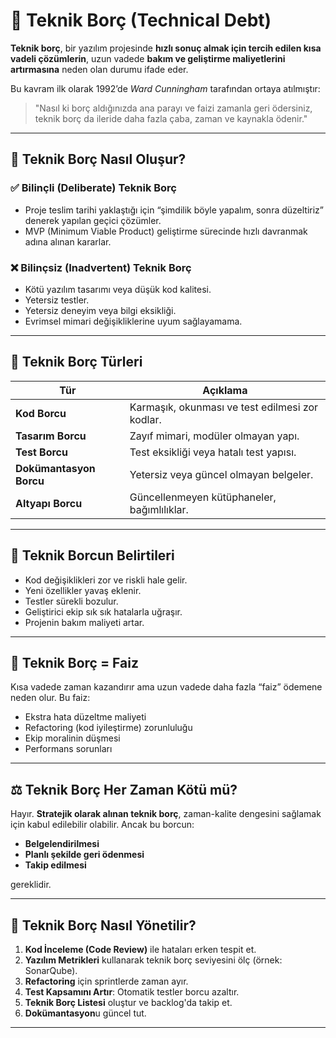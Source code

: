 # 🧾 Teknik Borç (Technical Debt)

**Teknik borç**, bir yazılım projesinde **hızlı sonuç almak için tercih edilen kısa vadeli çözümlerin**, uzun vadede **bakım ve geliştirme maliyetlerini artırmasına** neden olan durumu ifade eder.

Bu kavram ilk olarak 1992’de *Ward Cunningham* tarafından ortaya atılmıştır:

> "Nasıl ki borç aldığınızda ana parayı ve faizi zamanla geri ödersiniz, teknik borç da ileride daha fazla çaba, zaman ve kaynakla ödenir."

---

## 📌 Teknik Borç Nasıl Oluşur?

### ✅ Bilinçli (Deliberate) Teknik Borç
- Proje teslim tarihi yaklaştığı için “şimdilik böyle yapalım, sonra düzeltiriz” denerek yapılan geçici çözümler.
- MVP (Minimum Viable Product) geliştirme sürecinde hızlı davranmak adına alınan kararlar.

### ❌ Bilinçsiz (Inadvertent) Teknik Borç
- Kötü yazılım tasarımı veya düşük kod kalitesi.
- Yetersiz testler.
- Yetersiz deneyim veya bilgi eksikliği.
- Evrimsel mimari değişikliklerine uyum sağlayamama.

---

## 🧱 Teknik Borç Türleri

| Tür | Açıklama |
|-----|----------|
| **Kod Borcu** | Karmaşık, okunması ve test edilmesi zor kodlar. |
| **Tasarım Borcu** | Zayıf mimari, modüler olmayan yapı. |
| **Test Borcu** | Test eksikliği veya hatalı test yapısı. |
| **Dokümantasyon Borcu** | Yetersiz veya güncel olmayan belgeler. |
| **Altyapı Borcu** | Güncellenmeyen kütüphaneler, bağımlılıklar. |

---

## 🧠 Teknik Borcun Belirtileri

- Kod değişiklikleri zor ve riskli hale gelir.
- Yeni özellikler yavaş eklenir.
- Testler sürekli bozulur.
- Geliştirici ekip sık sık hatalarla uğraşır.
- Projenin bakım maliyeti artar.

---

## 🧮 Teknik Borç = Faiz

Kısa vadede zaman kazandırır ama uzun vadede daha fazla “faiz” ödemene neden olur. Bu faiz:

- Ekstra hata düzeltme maliyeti
- Refactoring (kod iyileştirme) zorunluluğu
- Ekip moralinin düşmesi
- Performans sorunları

---

## ⚖️ Teknik Borç Her Zaman Kötü mü?

Hayır. **Stratejik olarak alınan teknik borç**, zaman-kalite dengesini sağlamak için kabul edilebilir olabilir. Ancak bu borcun:

- **Belgelendirilmesi**
- **Planlı şekilde geri ödenmesi**
- **Takip edilmesi**

gereklidir.

---

## 🔧 Teknik Borç Nasıl Yönetilir?

1. **Kod İnceleme (Code Review)** ile hataları erken tespit et.
2. **Yazılım Metrikleri** kullanarak teknik borç seviyesini ölç (örnek: SonarQube).
3. **Refactoring** için sprintlerde zaman ayır.
4. **Test Kapsamını Artır**: Otomatik testler borcu azaltır.
5. **Teknik Borç Listesi** oluştur ve backlog'da takip et.
6. **Dokümantasyon**u güncel tut.

---

